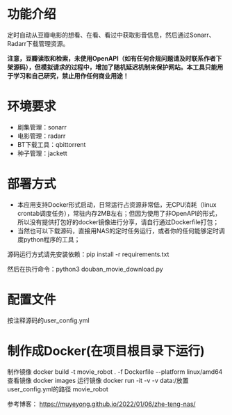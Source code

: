功能介绍
=========================
定时自动从豆瓣电影的想看、在看、看过中获取影音信息，然后通过Sonarr、Radarr下载管理资源。

**注意，豆瓣读取和检索，未使用OpenAPI（如有任何合规问题请及时联系作者下架源码），但模拟请求的过程中，增加了随机延迟机制来保护网站。本工具只能用于学习和自己研究，禁止用作任何商业用途！**


环境要求
=========================
- 剧集管理：sonarr
- 电影管理：radarr
- BT下载工具：qbittorrent
- 种子管理：jackett

部署方式
=========================
- 本应用支持Docker形式启动，日常运行占资源非常低，无CPU消耗（linux crontab调度任务），常驻内存2MB左右；但因为使用了非OpenAPI的形式，所以没有提供打包好的docker镜像进行分享，请自行通过Dockerfile打包；
- 当然也可以下载源码，直接用NAS的定时任务运行，或者你的任何能够定时调度python程序的工具；

源码运行方式请先安装依赖：pip install -r requirements.txt

然后在执行命令：python3 douban_movie_download.py

配置文件
=========================
按注释源码的user_config.yml

制作成Docker(在项目根目录下运行)
=========================
制作镜像
 docker build -t movie_robot  . -f Dockerfile --platform linux/amd64
查看镜像
docker images 
运行镜像
docker run -it -v -v data:/放置user_config.yml的路径 movie_robot

参考博客： https://muyeyong.github.io/2022/01/06/zhe-teng-nas/


